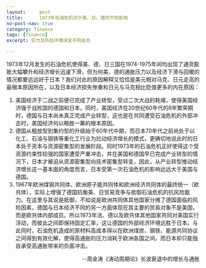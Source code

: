 ```yaml
---
layout:     post
title:      1973年石油危机对于美、日、德的不同影响
no-post-nav: true
category: finance
tags: [finance]
excerpt: 实力及所处环境决定不同走向

---
```

   1973年12月发生的石油危机使得美、德、日三国在1974-1975年间均出现了通货膨胀大幅攀升和经济增长迅速下滑，但为何美、德的通胀压力以及经济下滑与回暖的情况都要远远好于日本？我们对此的原因解释又恰恰是美元相对马克、日元走高的最根本原因所在，以及日本经济损失惨重和日元与马克相比贬值更多的内在原因：

1. 美国经济于二战之前便已完成了产业转型，受过二次大战的耗竭，使得美国经济强于战败国的德国和日本。同时，美国经济在20世纪60年代的8年繁荣期时，德国与日本尚未真正完成产业转型，这也是在共同遭受石油危机的外部冲击时，美国经济何以略胜一筹的根本原因。
2. 德国从粗放型到集约型的升级始于60年代中期，而日本70年代之前尚处于以化工、石油与钢铁等重化工行业为拉动经济增长的模式，更确切地说此时的日本处于资本与资源密集型的发展阶段。同时1973年的石油危机正好使得这个受资源约束性较强的国家遭受严重冲击，并在美国和德国早已完成产业转型的情况下，日本才被迫从资源密集型向技术密集型转变，因此，从产业转型推动经济增长这一基本面的角度而言，日本受第一次石油危机的影响远远大于美国与德国。
3. 1967年欧洲煤钢共同体、欧洲原子能共同体和欧洲经济共同体的最终统一（欧共体），实际上增强了德国抗衡美、日贸易竞争与抵御石油危机的抗风险能力。在这里与其说是抵御，不如说是欧洲共同体其他国家分摊了德国面临的风险因素，德国与日本经济不同的另一方面体现在其主要的贸易对象不是美国，而是欧共体内部成员。所以1973年法、德以及欧共体其他国家共同对美国实行浮动，而彼此之间即保持固定汇率，这让德国的外部经济环境远胜于日本。与此同时，石油危机造成的原材料高成本得以在欧洲煤炭、钢铁、能源共同协议之间得到有效化解，使得高通胀的压力消耗于欧洲各国之间，而日本却只能独自承受高通胀带来的负面冲击。

<div style="text-align: right">--周金涛《涛动周期论》长波衰退中的增长与通胀</div>

